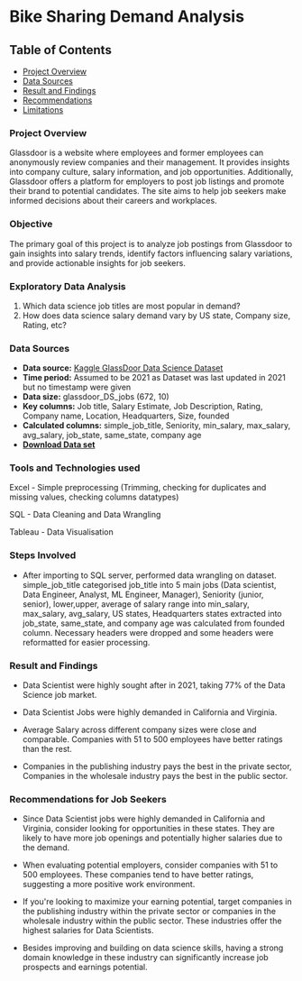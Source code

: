 # Bike Sharing Demand Analysis

## Table of Contents

- [Project Overview](#project-overview)
- [Data Sources](#data-sources)
- [Result and Findings](#result-and-findings)
- [Recommendations](#recommendations)
- [Limitations](#limitations)

### Project Overview

Glassdoor is a website where employees and former employees can anonymously review companies and their management. It provides insights into company culture, salary information, and job opportunities. Additionally, Glassdoor offers a platform for employers to post job listings and promote their brand to potential candidates. The site aims to help job seekers make informed decisions about their careers and workplaces.

### Objective

The primary goal of this project is to analyze job postings from Glassdoor to gain insights into salary trends, identify factors influencing salary variations, and provide actionable insights for job seekers.

### Exploratory Data Analysis

1. Which data science job titles are most popular in demand?
2. How does data science salary demand vary by US state, Company size, Rating, etc?

### Data Sources

- **Data source:** <a href="https://www.kaggle.com/datasets/rashikrahmanpritom/data-science-job-posting-on-glassdoor?select=Uncleaned_DS_jobs.csv" target="_blank">Kaggle GlassDoor Data Science Dataset</a>
- **Time period:** Assumed to be 2021 as Dataset was last updated in 2021 but no timestamp were given
- **Data size:** glassdoor_DS_jobs (672, 10)
- **Key columns:** Job title, Salary Estimate, Job Description, Rating, Company name, Location, Headquarters, Size, founded
- **Calculated columns:** simple_job_title, Seniority, min_salary, max_salary, avg_salary, job_state, same_state, company age
- [**Download Data set**](https://github.com/AaronW184/GlassDoor-DS-Jobs-EDA/blob/main/glassdoor_DS_jobs.xlsx)

### Tools and Technologies used

Excel - Simple preprocessing (Trimming, checking for duplicates and missing values, checking columns datatypes)

SQL - Data Cleaning and Data Wrangling

Tableau - Data Visualisation

### Steps Involved

- After importing to SQL server, performed data wrangling on dataset. simple_job_title categorised job_title into 5 main jobs (Data scientist, Data Engineer, Analyst, ML Engineer, Manager), Seniority (junior, senior), lower,upper, average of salary range into min_salary, max_salary, avg_salary, US states, Headquarters states extracted into job_state, same_state, and company age was calculated from founded column. Necessary headers were dropped and some headers were reformatted for easier processing.

### Result and Findings

- Data Scientist were highly sought after in 2021, taking 77% of the Data Science job market.

- Data Scientist Jobs were highly demanded in California and Virginia.

- Average Salary across different company sizes were close and comparable. Companies with 51 to 500 employees have better ratings than the rest.

- Companies in the publishing industry pays the best in the private sector, Companies in the wholesale industry pays the best in the public sector.

### Recommendations for Job Seekers

- Since Data Scientist jobs were highly demanded in California and Virginia, consider looking for opportunities in these states. They are likely to have more job openings and potentially higher salaries due to the demand.

- When evaluating potential employers, consider companies with 51 to 500 employees. These companies tend to have better ratings, suggesting a more positive work environment.

- If you're looking to maximize your earning potential, target companies in the publishing industry within the private sector or companies in the wholesale industry within the public sector. These industries offer the highest salaries for Data Scientists.

- Besides improving and building on data science skills, having a strong domain knowledge in these industry can significantly increase job prospects and earnings potential.
